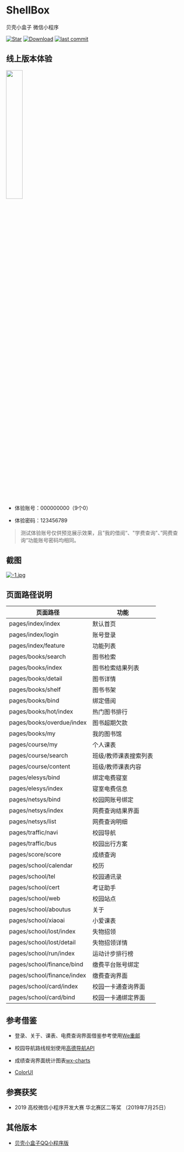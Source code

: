 # ShellBox

贝壳小盒子 微信小程序

[![Star](https://img.shields.io/badge/Star-Airmole-brightgreen.svg)](https://github.com/Airmole/ShellBox/stargazers)
[![Download](https://img.shields.io/badge/download-.zip-brightgreen.svg)](https://github.com/Airmole/ShellBox/archive/master.zip)
[![last commit](https://img.shields.io/badge/last%20commit-2021--10--08-green.svg)](https://github.com/Airmole/ShellBox/commits/master)


## 线上版本体验

<img style="width:30%;" src="https://user-images.githubusercontent.com/20333663/189793371-a3d2f628-7bbe-4849-97cc-0d6e11d3c5a6.png"/>

- 体验账号：000000000（9个0）

- 体验密码：123456789
> 测试体验账号仅供预览展示效果，且”我的借阅“、"学费查询"、”网费查询“功能账号密码均相同。


## 截图
[![-1.jpg](https://upload-images.jianshu.io/upload_images/4697920-dfebfcf8673fc144.png?imageMogr2/auto-orient/strip%7CimageView2/2/w/1240)](https://z4a.net/image/7NtGdH)

## 页面路径说明


| 页面路径                   | 功能                  |
| -------------------------- | --------------------- |
| pages/index/index          | 默认首页              |
| pages/index/login          | 账号登录              |
| pages/index/feature        | 功能列表              |
| pages/books/search         | 图书检索              |
| pages/books/index          | 图书检索结果列表      |
| pages/books/detail         | 图书详情              |
| pages/books/shelf          | 图书书架              |
| pages/books/bind           | 绑定借阅              |
| pages/books/hot/index      | 热门图书排行          |
| pages/books/overdue/index  | 图书超期欠款          |
| pages/books/my             | 我的图书馆            |
| pages/course/my            | 个人课表              |
| pages/course/search        | 班级/教师课表搜索列表 |
| pages/course/content       | 班级/教师课表内容     |
| pages/elesys/bind          | 绑定电费寝室          |
| pages/elesys/index         | 寝室电费信息          |
| pages/netsys/bind          | 校园网账号绑定        |
| pages/netsys/index         | 网费查询结果界面      |
| pages/netsys/list          | 网费查询明细          |
| pages/traffic/navi         | 校园导航             |
| pages/traffic/bus          | 校园出行方案          |
| pages/score/score          | 成绩查询             |
| pages/school/calendar      | 校历                 |
| pages/school/tel           | 校园通讯录           |
| pages/school/cert          | 考证助手             |
| pages/school/web           | 校园站点             |
| pages/school/aboutus       | 关于                |
| pages/school/xiaoai        | 小爱课表             |
| pages/school/lost/index    | 失物招领             |
| pages/school/lost/detail   | 失物招领详情         |
| pages/school/run/index     | 运动计步排行榜       |
| pages/school/finance/bind  | 缴费平台账号绑定      |
| pages/school/finance/index | 缴费查询界面         |
| pages/school/card/index    | 校园一卡通查询界面    |
| pages/school/card/bind     | 校园一卡通绑定界面    |

## 参考借鉴

- 登录、关于、课表、电费查询界面借鉴参考使用[We重邮](https://github.com/mcc108/wecqupt)

- 校园导航路线规划使用[高德导航API](https://lbs.amap.com/)

- 成绩查询界面统计图表[wx-charts](https://github.com/xiaolin3303/wx-charts)

- [ColorUI](https://github.com/weilanwl/ColorUI)


## 参赛获奖

- 2019 高校微信小程序开发大赛 华北赛区二等奖 （2019年7月25日）

## 其他版本

- [贝壳小盒子QQ小程序版](https://github.com/Airmole/ShellBox_QApp)

